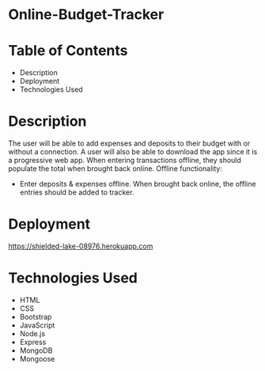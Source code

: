 # Online-Budget-Tracker

# Table of Contents

- Description
- Deployment
- Technologies Used


# Description
The user will be able to add expenses and deposits to their budget with or without a connection. A user will also be able to download the app since it is a progressive web app. When entering transactions offline, they should populate the total when brought back online. Offline functionality:
- Enter deposits & expenses offline.
When brought back online, the offline entries should be added to tracker.

# Deployment
https://shielded-lake-08976.herokuapp.com

# Technologies Used
- HTML
- CSS
- Bootstrap
- JavaScript
- Node.js
- Express
- MongoDB
- Mongoose
